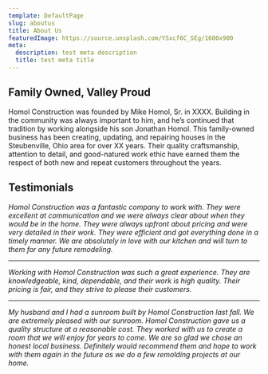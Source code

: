 ```yaml
---
template: DefaultPage
slug: aboutus
title: About Us
featuredImage: https://source.unsplash.com/YSxcf6C_SEg/1600x900
meta:
  description: test meta description
  title: test meta title
---
```


## Family Owned, Valley Proud

Homol Construction was founded by Mike Homol, Sr. in XXXX. Building in the community was always important to him, and he’s continued that tradition by working alongside his son Jonathan Homol. This family-owned business has been creating, updating, and repairing houses in the Steubenville, Ohio area for over XX years. Their quality craftsmanship, attention to detail, and good-natured work ethic have earned them the respect of both new and repeat customers throughout the years.

## Testimonials

_Homol Construction was a fantastic company to work with. They were excellent at communication and we were always clear about when they would be in the home. They were always upfront about pricing and were very detailed in their work. They were efficient and got everything done in a timely manner. We are absolutely in love with our kitchen and will turn to them for any future remodeling._

---

_Working with Homol Construction was such a great experience. They are knowledgeable, kind, dependable, and their work is high quality. Their pricing is fair, and they strive to please their customers._

---

_My husband and I had a sunroom built by Homol Construction last fall. We are extremely pleased with our sunroom. Homol Construction gave us a quality structure at a reasonable cost. They worked with us to create a room that we will enjoy for years to come. We are so glad we chose an honest local business. Definitely would recommend them and hope to work with them again in the future as we do a few remolding projects at our home._
